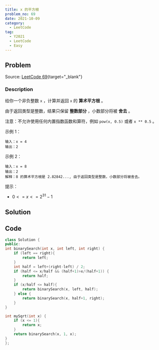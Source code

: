 ```yaml
---
title: x 的平方根
problem_no: 69
date: 2021-10-09
category:
  - LeetCode
tag:
  - Y2021
  - LeetCode
  - Easy
---
```


<!-- Description. -->

<!-- more -->

## Problem

Source: [LeetCode 69](https://leetcode-cn.com/problems/sqrtx/){target="_blank"}

### Description

给你一个非负整数 `x` ，计算并返回 `x` 的 **算术平方根** 。

由于返回类型是整数，结果只保留 **整数部分** ，小数部分将被 **舍去** 。

注意：不允许使用任何内置指数函数和算符，例如 `pow(x, 0.5)` 或者 `x ** 0.5` 。

示例 1：

```text
输入：x = 4
输出：2
```

示例 2：

```text
输入：x = 8
输出：2
解释：8 的算术平方根是 2.82842..., 由于返回类型是整数，小数部分将被舍去。
```

提示：

- $0 <= x <= 2^31 - 1$

## Solution

## Code

```cpp
class Solution {
public:
int binarySearch(int x, int left, int right) {
    if (left == right){
        return left;
    }
    int half = left+(right-left) / 2;
    if (half <= x/half && (half+1)>x/(half+1)) {
        return half;
    }
    if (x/half <= half){
        return binarySearch(x, left, half);
    } else {
        return binarySearch(x, half+1, right);
    }
}

int mySqrt(int x) {
    if (x <= 1){
        return x;
    }
    return binarySearch(x, 1, x);
}
};
```
